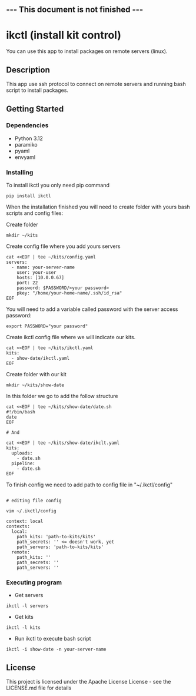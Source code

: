 ## --- This document is not finished ---

# ikctl (install kit control)

You can use this app to install packages on remote servers (linux).

## Description

This app use ssh protocol to connect on remote servers and running bash script to install packages.

## Getting Started

### Dependencies

* Python 3.12
* paramiko
* pyaml
* envyaml

### Installing

To install ikctl you only need pip command 
```
pip install ikctl
```

When the installation finished you will need to create folder with yours bash scripts and config files:


Create folder
```
mkdir ~/kits
```

Create config file where you add yours servers
```
cat <<EOF | tee ~/kits/config.yaml
servers:
  - name: your-server-name
    user: your-user
    hosts: [10.0.0.67]
    port: 22
    password: $PASSWORD/<your password>
    pkey: "/home/your-home-name/.ssh/id_rsa"
EOF
```

You will need to add a variable called password with the server access password:
```
export PASSWORD="your password"
```

Create ikctl config file where we will indicate our kits.
```
cat <<EOF | tee ~/kits/ikctl.yaml
kits:
  - show-date/ikctl.yaml
EOF
```

Create folder with our kit
```
mkdir ~/kits/show-date
```

In this folder we go to add the follow structure
```
cat <<EOF | tee ~/kits/show-date/date.sh
#!/bin/bash
date
EOF

# And

cat <<EOF | tee ~/kits/show-date/ikclt.yaml
kits:
  uploads:
    - date.sh
  pipeline:
    - date.sh
EOF
```

To finish config we need to add path to config file in "~/.ikctl/config"
```

# editing file config

vim ~/.ikctl/config

context: local
contexts:
  local:
    path_kits: 'path-to-kits/kits'
    path_secrets: '' <= doesn't work, yet
    path_servers: 'path-to-kits/kits'
  remote:
    path_kits: ''
    path_secrets: ''
    path_servers: ''
```

### Executing program
* Get servers
```
ikctl -l servers
```

* Get kits
```
ikctl -l kits
```

* Run ikctl to execute bash script
```
ikctl -i show-date -n your-server-name
```

## License

This project is licensed under the Apache License License - see the LICENSE.md file for details
